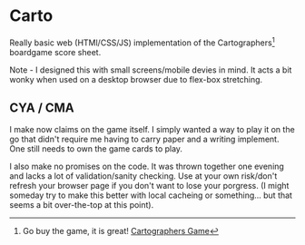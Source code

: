 # Carto
Really basic web (HTMl/CSS/JS) implementation of the Cartographers[^1] boardgame score sheet.

Note - I designed this with small screens/mobile devies in mind. It acts a bit wonky when used on a desktop browser due to flex-box stretching.

## CYA / CMA
I make now claims on the game itself. I simply wanted a way to play it on the go that didn't require me having to carry paper and a writing implement. One still needs to own the game cards to play.

I also make no promises on the code. It was thrown together one evening and lacks a lot of validation/sanity checking. Use at your own risk/don't refresh your browser page if you don't want to lose your porgress. (I might someday try to make this better with local cacheing or something... but that seems a bit over-the-top at this point).

[^1]: Go buy the game, it is great! [Cartographers Game](https://thunderworksgames.com/products/cartographers-board-game)
